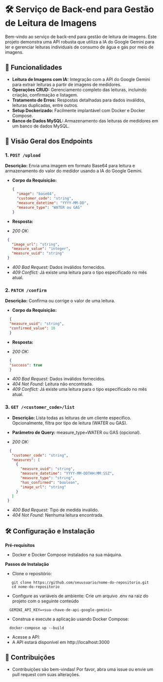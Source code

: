 # 🛠️ Serviço de Back-end para Gestão de Leitura de Imagens

Bem-vindo ao serviço de back-end para gestão de leitura de imagens. Este projeto demonstra uma API robusta que utiliza a IA do Google Gemini para ler e gerenciar leituras individuais de consumo de água e gás por meio de imagens.

## 🚀 Funcionalidades

- **Leitura de Imagens com IA:** Integração com a API do Google Gemini para extrair leituras a partir de imagens de medidores.
- **Operações CRUD:** Gerenciamento completo das leituras, incluindo criação, confirmação e listagem.
- **Tratamento de Erros:** Respostas detalhadas para dados inválidos, leituras duplicadas, entre outros.
- **Setup Dockerizado:** Facilmente implantável com Docker e Docker Compose.
- **Banco de Dados MySQL:** Armazenamento das leituras de medidores em um banco de dados MySQL.

## 📂 Visão Geral dos Endpoints

### 1. `POST /upload`

**Descrição:** Envia uma imagem em formato Base64 para leitura e armazenamento do valor do medidor usando a IA do Google Gemini.

- **Corpo da Requisição:**
  ```json
  {
    "image": "base64",
    "customer_code": "string",
    "measure_datetime": "YYYY-MM-DD",
    "measure_type": "WATER ou GAS"
  }

- **Resposta:**
  
- *200 OK:*
 ```json
  {
    "image_url": "string",
    "measure_value": "integer",
    "measure_uuid": "string"
  }
```
- *400 Bad Request:* Dados inválidos fornecidos.
- *409 Conflict:* Já existe uma leitura para o tipo especificado no mês atual.

### 2. `PATCH /confirm`

**Descrição:** Confirma ou corrige o valor de uma leitura.

- **Corpo da Requisição:**
```json
  {
  "measure_uuid": "string",
  "confirmed_value": 10
  }
```

- **Resposta:**
  
- *200 OK:*
```json
  {
  "success": true
  }
```
- *400 Bad Request:* Dados inválidos fornecidos.
- *404 Not Found:* Leitura não encontrada.
- *409 Conflict:* Já existe uma leitura para o tipo especificado no mês atual.

### 3. `GET /<customer_code>/list`

- **Descrição:** Lista todas as leituras de um cliente específico. Opcionalmente, filtra por tipo de leitura (WATER ou GAS).
- **Parâmetro de Query:** measure_type=WATER ou GAS (opcional).

- *200 OK:*
 ```json
   {
    "customer_code": "string",
    "measures": [
      {
        "measure_uuid": "string",
        "measure_datetime": "YYYY-MM-DDTHH:MM:SSZ",
        "measure_type": "string",
        "has_confirmed": "boolean",
        "image_url": "string"
      }
    ]
  }
```
- *400 Bad Request:* Tipo de medida inválido.
- *404 Not Found:* Nenhuma leitura encontrada.

## 🛠️ Configuração e Instalação

**Pré-requisitos**

- Docker e Docker Compose instalados na sua máquina.

**Passos de Instalação**

- Clone o repositório:
 ```shell
    git clone https://github.com/seuusuario/nome-do-repositorio.git
    cd nome-do-repositorio
```
- Configure as variáveis de ambiente:
     Crie um arquivo .env na raiz do projeto com o seguinte conteúdo
 ```shell
   GEMINI_API_KEY=<sua-chave-de-api-google-gemini>
```
- Construa e execute a aplicação usando Docker Compose:
 ```shell
   docker-compose up --build
```
-  Acesse a API:
- A API estará disponível em http://localhost:3000

## 🤝 Contribuições

  * Contribuições são bem-vindas! Por favor, abra uma issue ou envie um pull request com suas alterações.

